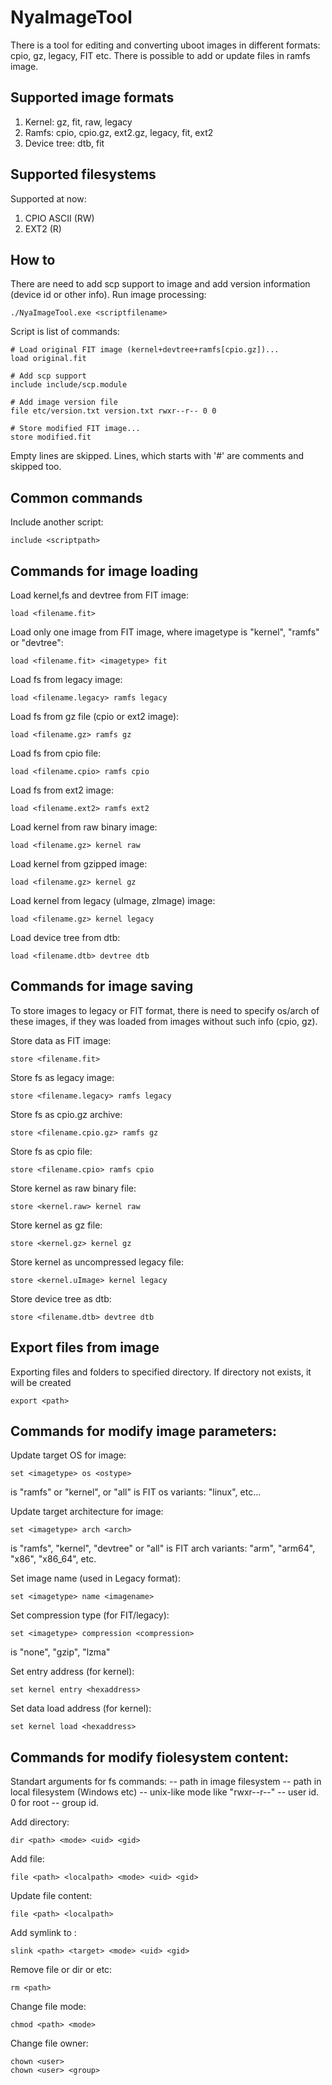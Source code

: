 # NyaImageTool

There is a tool for editing and converting uboot images in different formats: cpio, gz, legacy, FIT etc.
There is possible to add or update files in ramfs image.

## Supported image formats
1. Kernel: gz, fit, raw, legacy
2. Ramfs: cpio, cpio.gz, ext2.gz, legacy, fit, ext2
3. Device tree: dtb, fit

## Supported filesystems

Supported at now:
1. CPIO ASCII (RW)
2. EXT2 (R)

## How to
There are need to add scp support to image and add version information (device id or other info).
Run image processing:
```
./NyaImageTool.exe <scriptfilename>
```

Script is list of commands:
```
# Load original FIT image (kernel+devtree+ramfs[cpio.gz])...
load original.fit

# Add scp support
include include/scp.module

# Add image version file
file etc/version.txt version.txt rwxr--r-- 0 0

# Store modified FIT image...
store modified.fit
```
Empty lines are skipped. Lines, which starts with '#' are comments and skipped too.

## Common commands
Include another script:
```
include <scriptpath>
```

## Commands for image loading
Load kernel,fs and devtree from FIT image:
```
load <filename.fit>
```
Load only one image from FIT image, where imagetype is "kernel", "ramfs" or "devtree":
```
load <filename.fit> <imagetype> fit
```
Load fs from legacy image:
```
load <filename.legacy> ramfs legacy
```
Load fs from gz file (cpio or ext2 image):
```
load <filename.gz> ramfs gz
```
Load fs from cpio file:
```
load <filename.cpio> ramfs cpio
```
Load fs from ext2 image:
```
load <filename.ext2> ramfs ext2
```
Load kernel from raw binary image:
```
load <filename.gz> kernel raw
```
Load kernel from gzipped image:
```
load <filename.gz> kernel gz
```
Load kernel from legacy (uImage, zImage) image:
```
load <filename.gz> kernel legacy
```
Load device tree from dtb:
```
load <filename.dtb> devtree dtb
```
## Commands for image saving
To store images to legacy or FIT format, there is need to specify os/arch of these images, if they was loaded from images without such info (cpio, gz). 

Store data as FIT image:
```
store <filename.fit>
```
Store fs as legacy image:
```
store <filename.legacy> ramfs legacy
```
Store fs as cpio.gz archive:
```
store <filename.cpio.gz> ramfs gz
```
Store fs as cpio file:
```
store <filename.cpio> ramfs cpio
```
Store kernel as raw binary file:
```
store <kernel.raw> kernel raw
```
Store kernel as gz file:
```
store <kernel.gz> kernel gz
```
Store kernel as uncompressed legacy file:
```
store <kernel.uImage> kernel legacy
```
Store device tree as dtb:
```
store <filename.dtb> devtree dtb
```

## Export files from image
Exporting files and folders to specified directory. If directory not exists, it will be created 
```
export <path>
```

## Commands for modify image parameters:
Update target OS for image:
```
set <imagetype> os <ostype>
```
<imagetype> is "ramfs" or "kernel", or "all"
<ostype> is FIT os variants: "linux", etc...

Update target architecture for image:
```
set <imagetype> arch <arch>
```
<imagetype> is "ramfs", "kernel", "devtree" or "all"
<arch> is FIT arch variants: "arm", "arm64", "x86", "x86_64", etc.

Set image name (used in Legacy format):
```
set <imagetype> name <imagename>
```

Set compression type (for FIT/legacy):
```
set <imagetype> compression <compression>
```
<compression> is "none", "gzip", "lzma"

Set entry address (for kernel):
```
set kernel entry <hexaddress>
```

Set data load address (for kernel):
```
set kernel load <hexaddress>
```


## Commands for modify fiolesystem content:
Standart arguments for fs commands:
<path> -- path in image filesystem
<localpath> -- path in local filesystem (Windows etc)
<mode> -- unix-like mode like "rwxr--r--"
<user> -- user id. 0 for root
<group> -- group id. 

Add directory:
```
dir <path> <mode> <uid> <gid>
```

Add file:
```
file <path> <localpath> <mode> <uid> <gid>
```

Update file content:
```
file <path> <localpath>
```

Add symlink to <target>:
```
slink <path> <target> <mode> <uid> <gid>
```

Remove file or dir or etc:
```
rm <path>
```

Change file mode:
```
chmod <path> <mode>
```

Change file owner:
```
chown <user>
chown <user> <group>
```